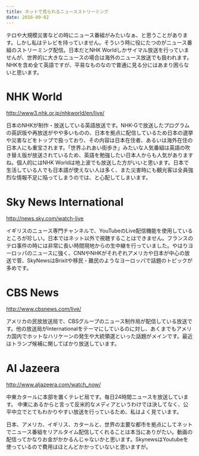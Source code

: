```yaml
---
title: ネットで見られるニュースストリーミング
date: 2016-09-02
---
```


テロや大規模災害などの時にニュース番組がみたいなぁ、と思うことがあります。しかし私はテレビを持っていません。そういう時に役にたつのがニュース番組のストリーミング配信。日本だとNHK Worldしかサイマル放送を行っていませんが、世界的に大きなニュースの場合は海外のニュース放送でも扱われます。NHKを含め全て英語ですが、平易なものなので普通に見る分にはあまり困らないと思います。

# NHK World
<http://www3.nhk.or.jp/nhkworld/en/live/>

日本のNHKが制作・放送している英語放送です。NHK-Gで放送したプログラムの英訳版や再放送がやや多いものの、日本を拠点に配信しているため日本の選挙や災害などをトップで扱っており、その内容は日本在住者、あるいは海外在住の日本人にも重宝されます。「世界ふれあい街歩き」みたいな人気番組は英語の吹き替え版が放送されているため、英語を勉強したい日本人からも人気がありますね。個人的にはNHK Worldは地上波でも放送した方がいいと思います。日本で生活している人でも日本語が使えない人は多く、また災害時にも観光客は全員強烈な情報不足に陥ってしまうのでは、と心配してしまいます。

# Sky News International
<http://news.sky.com/watch-live>

イギリスのニュース専門チャンネルで、YouTubeのLive配信機能を使用しているところが珍しい。日本ではネット以外で視聴することはできません。フランスのテロ事件の時には非常に長い時間現地からの生中継を行っていました。やはりヨーロッパのニュースに強く、CNNやNHKがそれぞれアメリカや日本が中心の放送で菅、SkyNewsはBrixitや移民・難民のようなヨーロッパで話題のトピックが多めです。

# CBS News
<http://www.cbsnews.com/live/>

アメリカの民放放送局で、CBSグループのニュース制作局が配信している放送です。他の放送局がInternationalをテーマにしているのに対し、あくまでもアメリカ国内でホットなハリケーンの発生や大統領選といった話題がメインです。最近はトランプ候補に関してばかり放送しています。

# Al Jazeera
<http://www.aljazeera.com/watch_now/>

中東カタールに本部を置くテレビ局です。毎日24時間ニュースを放送しています。
中東にあるからと言って反米的なメディアというわけでは決してなく、公平中立でとてもわかりやすい放送を行っているため、私はよく見ています。

日本、アメリカ、イギリス、カタールと、世界の主要な都市を拠点にしてネットでニュース番組をリアルタイム配信してくれることは本当にありがたい。動画の配信ってかなりお金がかかるんじゃないかと思います。SkynewsはYoutubeを使っているので費用はほとんどかかっていないと思いますが。
